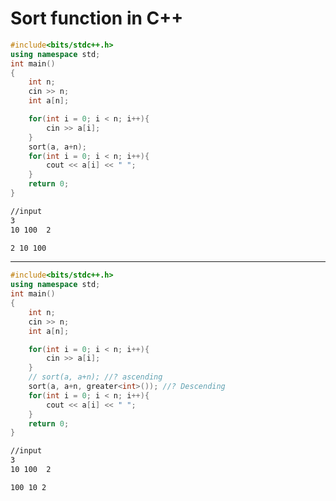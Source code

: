 # Sort function in C++

```c++
#include<bits/stdc++.h>
using namespace std;
int main()
{
    int n;
    cin >> n;
    int a[n];

    for(int i = 0; i < n; i++){
        cin >> a[i];
    }
    sort(a, a+n);
    for(int i = 0; i < n; i++){
        cout << a[i] << " ";
    }
    return 0;
}
```
```bash
//input
3
10 100  2
```
```bash
2 10 100
```

-----------------------------------------------------------------------------------------------------------------------------------------

```c++
#include<bits/stdc++.h>
using namespace std;
int main()
{
    int n;
    cin >> n;
    int a[n];

    for(int i = 0; i < n; i++){
        cin >> a[i];
    }
    // sort(a, a+n); //? ascending
    sort(a, a+n, greater<int>()); //? Descending 
    for(int i = 0; i < n; i++){
        cout << a[i] << " ";
    }
    return 0;
}
```
```bash
//input
3
10 100  2
```
```bash
100 10 2 
```